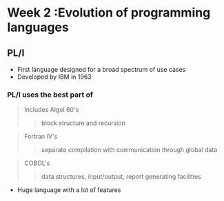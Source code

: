 # Week 2 :Evolution of programming languages

## PL/I
- First language designed for a broad spectrum of use cases
- Developed by IBM in 1963

### PL/I uses the best part of 
> Includes Algol 60's 
   > > block structure
   > > and recursion

> Fortran IV's
>> separate compilation with communication through global data

> COBOL's
>>data structures, 
>>input/output, 
>>report generating facilities

- Huge language with a lot of features
    

